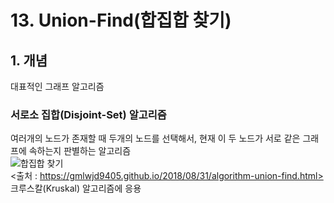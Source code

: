 # 13. Union-Find(합집합 찾기)

## 1. 개념  
대표적인 그래프 알고리즘  
### 서로소 집합(Disjoint-Set) 알고리즘  
여러개의 노드가 존재할 때 두개의 노드를 선택해서, 현재 이 두 노드가 서로 같은 그래프에 속하는지 판별하는 알고리즘  
![합집합 찾기](https://user-images.githubusercontent.com/31130917/106449595-78082000-64c7-11eb-8db2-5ccf19af51ed.png)  
<출처 : https://gmlwjd9405.github.io/2018/08/31/algorithm-union-find.html>  
크루스칼(Kruskal) 알고리즘에 응용